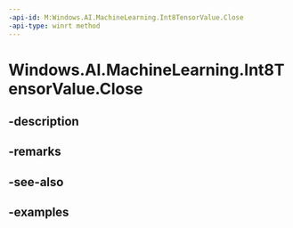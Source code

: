 ```yaml
---
-api-id: M:Windows.AI.MachineLearning.Int8TensorValue.Close
-api-type: winrt method
---
```


<!-- Method syntax.
public void Int8TensorValue.Close()
-->

# Windows.AI.MachineLearning.Int8TensorValue.Close

## -description

## -remarks

## -see-also

## -examples

